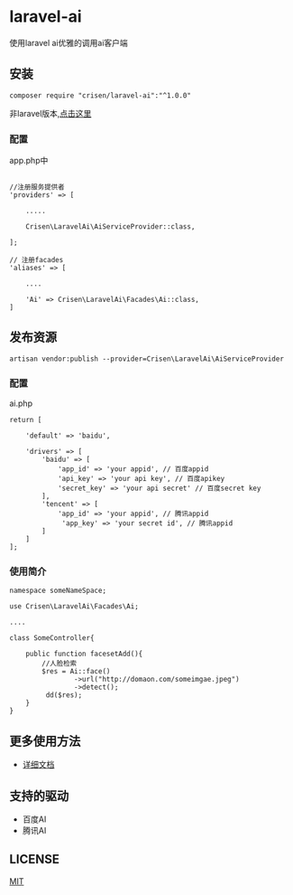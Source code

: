 # laravel-ai
使用laravel ai优雅的调用ai客户端

## 安装

~~~
composer require "crisen/laravel-ai":"^1.0.0"
~~~

非laravel版本,[点击这里](https://github.com/crisenchou/ai)

### 配置

app.php中

~~~

//注册服务提供者
'providers' => [
    
    .....
    
    Crisen\LaravelAi\AiServiceProvider::class,
    
];

// 注册facades
'aliases' => [
    
    ....
    
    'Ai' => Crisen\LaravelAi\Facades\Ai::class,
]
~~~

## 发布资源

~~~
artisan vendor:publish --provider=Crisen\LaravelAi\AiServiceProvider
~~~

### 配置

ai.php

~~~
return [
    
    'default' => 'baidu',

    'drivers' => [
        'baidu' => [
            'app_id' => 'your appid', // 百度appid
            'api_key' => 'your api key', // 百度apikey
            'secret_key' => 'your api secret' // 百度secret key
        ],
        'tencent' => [
       	 	'app_id' => 'your appid', // 腾讯appid
       		 'app_key' => 'your secret id', // 腾讯appid
    	]
    ]
];
~~~



### 使用简介

~~~php+HTML
namespace someNameSpace;

use Crisen\LaravelAi\Facades\Ai;

....

class SomeController{

	public function facesetAdd(){
		//人脸检索
		$res = Ai::face()
		        ->url("http://domaon.com/someimgae.jpeg")
		        ->detect();
		 dd($res);
	}
}
~~~



## 更多使用方法

- [详细文档](http://ai.crisen.org)

## 支持的驱动

- 百度AI
- 腾讯AI

## LICENSE

[MIT](LICENSE)

